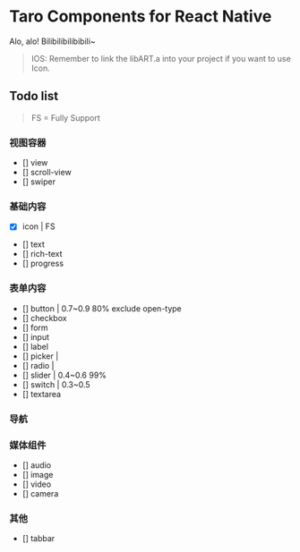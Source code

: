 # Taro Components for React Native

Alo, alo! Bilibilibilibibili~

> IOS: Remember to link the libART.a into your project if you want to use Icon.

## Todo list

> FS = Fully Support

### 视图容器

- [] view
- [] scroll-view
- [] swiper

### 基础内容

- [x] icon | FS
- [] text
- [] rich-text
- [] progress

### 表单内容

- [] button | 0.7~0.9 80% exclude open-type
- [] checkbox
- [] form
- [] input
- [] label
- [] picker | 
- [] radio | 
- [] slider | 0.4~0.6 99%
- [] switch | 0.3~0.5
- [] textarea

### 导航

### 媒体组件

- [] audio
- [] image
- [] video
- [] camera

### 其他

- [] tabbar

